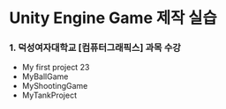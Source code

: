 # Unity Engine Game 제작 실습

### 1. 덕성여자대학교 [컴퓨터그래픽스] 과목 수강
- My first project 23
- MyBallGame
- MyShootingGame
- MyTankProject
